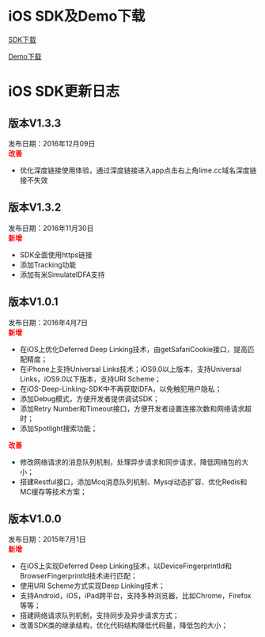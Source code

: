 

# iOS SDK及Demo下载
[SDK下载](https://github.com/WFC-LinkedME/LinkedME-iOS-Deep-Linking-Demo)

[Demo下载](https://github.com/WFC-LinkedME/LinkedME-iOS-Deep-Linking-Demo)
 
# iOS SDK更新日志
## 版本V1.3.3
发布日期：2016年12月09日  
<font color="red">**改善**</font>
* 优化深度链接使用体验，通过深度链接进入app点击右上角lime.cc域名深度链接不失效
 
## 版本V1.3.2
发布日期：2016年11月30日  
<font color="red">**新增**</font>
* SDK全面使用https链接
* 添加Tracking功能
* 添加有米SimulateIDFA支持

## 版本V1.0.1
发布日期：2016年4月7日  
<font color="red">**新增**</font>  
* 在iOS上优化Deferred Deep Linking技术，由getSafariCookie接口，提高匹配精度；
* 在iPhone上支持Universal Links技术；iOS9.0以上版本，支持Universal Links，iOS9.0以下版本，支持URI Scheme；
* 在iOS-Deep-Linking-SDK中不再获取IDFA，以免触犯用户隐私；
* 添加Debug模式，方便开发者提供调试SDK；
* 添加Retry Number和Timeout接口，方便开发者设置连接次数和网络请求超时；
* 添加Spotlight搜索功能；  

<font color="red">**改善**</font>  
* 修改网络请求的消息队列机制，处理异步请求和同步请求，降低网络包的大小；
* 搭建Restful接口，添加Mcq消息队列机制、Mysql动态扩容、优化Redis和MC缓存等技术方案；

## 版本V1.0.0
发布日期：2015年7月1日  
<font color="red">**新增**</font>  
* 在iOS上实现Deferred Deep Linking技术，以DeviceFingerprintId和BrowserFingerprintId技术进行匹配；
* 使用URI Scheme方式实现Deep Linking技术；
* 支持Android，iOS，iPad跨平台，支持多种浏览器，比如Chrome，Firefox等等；
* 搭建网络请求队列机制，支持同步及异步请求方式；
* 改善SDK类的继承结构，优化代码结构降低代码量，降低包的大小；